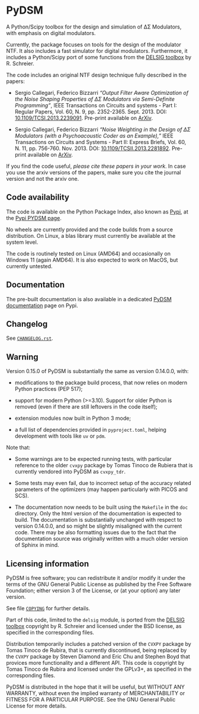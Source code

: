 # PyDSM

A Python/Scipy toolbox for the design and simulation of ΔΣ Modulators, with emphasis on digital modulators.

Currently, the package focuses on tools for the design of the modulator NTF. It also includes a fast simulator for digital modulators. Furthermore, it includes a Python/Scipy port of some functions from the [DELSIG toolbox](http://www.mathworks.com/matlabcentral/fileexchange/19-delta-sigma-toolbox) by R. Schreier.

The code includes an original NTF design technique fully described in the papers:

- Sergio Callegari, Federico Bizzarri *“Output Filter Aware Optimization of the Noise Shaping Properties of ΔΣ Modulators via Semi-Definite Programming”*, IEEE Transactions on Circuits and systems - Part I: Regular Papers, Vol. 60, N. 9, pp. 2352-2365. Sept. 2013. DOI: [10.1109/TCSI.2013.2239091](http://dx.doi.org/10.1109/TCSI.2013.2239091). Pre-print available on [ArXiv](http://arxiv.org/abs/1302.3020).

- Sergio Callegari, Federico Bizzarri *“Noise Weighting in the Design of ΔΣ Modulators (with a Psychoacoustic Coder as an Example),”* IEEE Transactions on Circuits and Systems - Part II: Express Briefs, Vol. 60, N. 11, pp. 756-760. Nov. 2013. DOI: [10.1109/TCSII.2013.2281892](http://dx.doi.org/10.1109/TCSII.2013.2281892). Pre-print available on [ArXiv](http://arxiv.org/abs/1309.6151).

If you find the code useful, *please cite these papers in your work*. In case you use the arxiv versions of the papers, make sure you cite the journal version and not the arxiv one.

## Code availability

The code is available on the Python Package Index, also known as [Pypi](https://pypi.python.org/pypi), at the [Pypi PYDSM page](https://pypi.python.org/pypi/pydsm).

No wheels are currently provided and the code builds from a source
distribution. On Linux, a blas library must currently be available at
the system level.

The code is routinely tested on Linux (AMD64) and occasionally on Windows 11 (again AMD64). It is also expected to work on MacOS, but currently untested.

## Documentation

The pre-built documentation is also available in a dedicated [PyDSM
documentation](http://pythonhosted.org/pydsm/) page on Pypi.

## Changelog

See [`CHANGELOG.rst`](CHANGELOG.rst).

## Warning

Version 0.15.0 of PyDSM is substantially the same as version 0.14.0.0, with:

- modifications to the package build process, that now relies on modern Python practices (PEP 517);

- support for modern Python (>=3.10). Support for older Python is removed (even if there are still leftovers in the code itself);

- extension modules now built in Python 3 mode;

- a full list of dependencies provided in `pyproject.toml`, helping development with tools like `uv` or `pdm`.

Note that:

- Some warnings are to be expected running tests, with particular reference to the older `cvxpy` package by Tomas Tinoco de Rubiera that is currently vendored into PyDSM as `cvxpy_tdr`.

- Some tests may even fail, due to incorrect setup of the accuracy related parameters of the optimizers (may happen particularly with PICOS and SCS).

- The documentation now needs to be built using the `Makefile` in the `doc` directory. Only the html version of the documentation is expected to build. The documentation is substantially unchanged with respect to version 0.14.0.0, and so might be slightly misaligned with the current code. There may be also formatting issues due to the fact that the documentation source was originally written with a much older version of Sphinx in mind.

## Licensing information

PyDSM is free software; you can redistribute it and/or modify it under the terms of the GNU General Public License as published by the Free Software Foundation; either version 3 of the License, or (at your option) any later version.

See file [`COPYING`](COPYING) for further details.

Part of this code, limited to the `delsig` module, is ported from the
[DELSIG toolbox](http://www.mathworks.com/matlabcentral/fileexchange/19-delta-sigma-toolbox) copyright by R. Schreier and licensed under the BSD license, as specified in the corresponding files.

Distribution temporarily includes a patched version of the `CVXPY` package by Tomas Tinoco de Rubira, that is currently discontinued, being replaced by the `CVXPY` package by Steven Diamond and Eric Chu and Stephen Boyd that provices more functionality and a different API. This code is copyright by Tomas Tinoco de Rubira and licensed under the GPLv3+, as specified in the corresponding files.

PyDSM is distributed in the hope that it will be useful, but WITHOUT ANY WARRANTY, without even the implied warranty of MERCHANTABILITY or FITNESS FOR A PARTICULAR PURPOSE.  See the GNU General Public License for more details.
